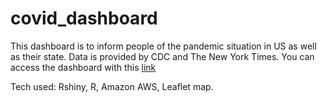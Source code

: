 # covid_dashboard

This dashboard is to inform people of the pandemic situation in US as well as their state. Data is provided by CDC and The New York Times. You can access the dashboard with this [link](http://ec2-18-188-192-168.us-east-2.compute.amazonaws.com:3838/myapp)

Tech used: Rshiny, R, Amazon AWS, Leaflet map.
